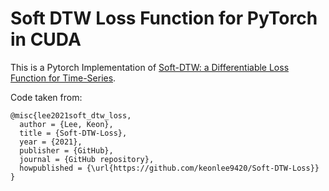 # Soft DTW Loss Function for PyTorch in CUDA

This is a Pytorch Implementation
of [Soft-DTW: a Differentiable Loss Function for Time-Series](https://arxiv.org/abs/1703.01541).

Code taken from:
```
@misc{lee2021soft_dtw_loss,
  author = {Lee, Keon},
  title = {Soft-DTW-Loss},
  year = {2021},
  publisher = {GitHub},
  journal = {GitHub repository},
  howpublished = {\url{https://github.com/keonlee9420/Soft-DTW-Loss}}
}
```

